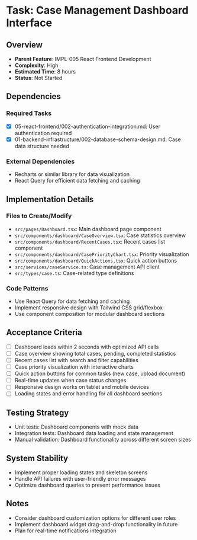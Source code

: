 # Task: Case Management Dashboard Interface

## Overview
- **Parent Feature**: IMPL-005 React Frontend Development
- **Complexity**: High
- **Estimated Time**: 8 hours
- **Status**: Not Started

## Dependencies
### Required Tasks
- [x] 05-react-frontend/002-authentication-integration.md: User authentication required
- [x] 01-backend-infrastructure/002-database-schema-design.md: Case data structure needed

### External Dependencies
- Recharts or similar library for data visualization
- React Query for efficient data fetching and caching

## Implementation Details
### Files to Create/Modify
- `src/pages/Dashboard.tsx`: Main dashboard page component
- `src/components/dashboard/CaseOverview.tsx`: Case statistics overview
- `src/components/dashboard/RecentCases.tsx`: Recent cases list component
- `src/components/dashboard/CasePriorityChart.tsx`: Priority visualization
- `src/components/dashboard/QuickActions.tsx`: Quick action buttons
- `src/services/caseService.ts`: Case management API client
- `src/types/case.ts`: Case-related type definitions

### Code Patterns
- Use React Query for data fetching and caching
- Implement responsive design with Tailwind CSS grid/flexbox
- Use component composition for modular dashboard sections

## Acceptance Criteria
- [ ] Dashboard loads within 2 seconds with optimized API calls
- [ ] Case overview showing total cases, pending, completed statistics
- [ ] Recent cases list with search and filter capabilities
- [ ] Case priority visualization with interactive charts
- [ ] Quick action buttons for common tasks (new case, upload document)
- [ ] Real-time updates when case status changes
- [ ] Responsive design works on tablet and mobile devices
- [ ] Loading states and error handling for all dashboard sections

## Testing Strategy
- Unit tests: Dashboard components with mock data
- Integration tests: Dashboard data loading and state management
- Manual validation: Dashboard functionality across different screen sizes

## System Stability
- Implement proper loading states and skeleton screens
- Handle API failures with user-friendly error messages
- Optimize dashboard queries to prevent performance issues

## Notes
- Consider dashboard customization options for different user roles
- Implement dashboard widget drag-and-drop functionality in future
- Plan for real-time notifications integration